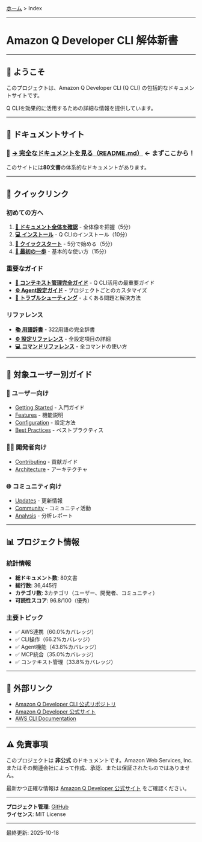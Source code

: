 [ホーム](README.md) > Index

---

# Amazon Q Developer CLI 解体新書


---

## 🚀 ようこそ

このプロジェクトは、Amazon Q Developer CLI (Q CLI) の包括的なドキュメントサイトです。

Q CLIを効果的に活用するための詳細な情報を提供しています。

---

## 📖 ドキュメントサイト

### 🎯 **[→ 完全なドキュメントを見る（README.md）](README.md)** ← まずここから！

このサイトには**80文書**の体系的なドキュメントがあります。

---

## 🎯 クイックリンク

### 初めての方へ

1. **[📖 ドキュメント全体を確認](README.md)** - 全体像を把握（5分）
2. **[💻 インストール](01_for-users/01_getting-started/01_installation.md)** - Q CLIのインストール（10分）
3. **[🚀 クイックスタート](01_for-users/01_getting-started/02_quick-start.md)** - 5分で始める（5分）
4. **[👣 最初の一歩](01_for-users/01_getting-started/03_first-steps.md)** - 基本的な使い方（15分）

### 重要なガイド

- **[🎯 コンテキスト管理完全ガイド](01_for-users/08_guides/README.md)** - Q CLI活用の最重要ガイド
- **[⚙️ Agent設定ガイド](01_for-users/03_configuration/03_agent-configuration.md)** - プロジェクトごとのカスタマイズ
- **[🔧 トラブルシューティング](01_for-users/06_troubleshooting/02_common-issues.md)** - よくある問題と解決方法

### リファレンス

- **[📚 用語辞書](01_for-users/07_reference/06_terminology-dictionary.md)** - 322用語の完全辞書
- **[⚙️ 設定リファレンス](01_for-users/07_reference/03_settings-reference.md)** - 全設定項目の詳細
- **[💻 コマンドリファレンス](01_for-users/07_reference/02_commands.md)** - 全コマンドの使い方

---

## 🎯 対象ユーザー別ガイド

### 👤 ユーザー向け
- [Getting Started](01_for-users/01_getting-started/README.md) - 入門ガイド
- [Features](01_for-users/02_features/README.md) - 機能説明
- [Configuration](01_for-users/03_configuration/README.md) - 設定方法
- [Best Practices](01_for-users/04_best-practices/README.md) - ベストプラクティス

### 👨‍💻 開発者向け
- [Contributing](02_for-developers/01_contributing/README.md) - 貢献ガイド
- [Architecture](02_for-developers/02_architecture/README.md) - アーキテクチャ

### 🌐 コミュニティ向け
- [Updates](03_for-community/01_updates/README.md) - 更新情報
- [Community](03_for-community/02_community/README.md) - コミュニティ活動
- [Analysis](03_for-community/03_analysis/README.md) - 分析レポート

---

## 📊 プロジェクト情報

### 統計情報

- **総ドキュメント数**: 80文書
- **総行数**: 36,445行
- **カテゴリ数**: 3カテゴリ（ユーザー、開発者、コミュニティ）
- **可読性スコア**: 96.8/100（優秀）

### 主要トピック

- ✅ AWS連携（60.0%カバレッジ）
- ✅ CLI操作（66.2%カバレッジ）
- ✅ Agent機能（43.8%カバレッジ）
- ✅ MCP統合（35.0%カバレッジ）
- ✅ コンテキスト管理（33.8%カバレッジ）

---

## 🔗 外部リンク

- [Amazon Q Developer CLI 公式リポジトリ](https://github.com/aws/amazon-q-developer-cli)
- [Amazon Q Developer 公式サイト](https://aws.amazon.com/q/developer/)
- [AWS CLI Documentation](https://docs.aws.amazon.com/)

---

## ⚠️ 免責事項

このプロジェクトは **非公式** のドキュメントです。Amazon Web Services, Inc.またはその関連会社によって作成、承認、または保証されたものではありません。

最新かつ正確な情報は [Amazon Q Developer 公式サイト](https://aws.amazon.com/q/developer/) をご確認ください。

---

**プロジェクト管理**: [GitHub](https://github.com/aws/amazon-q-developer-cli)  
**ライセンス**: MIT License

---

最終更新: 2025-10-18
